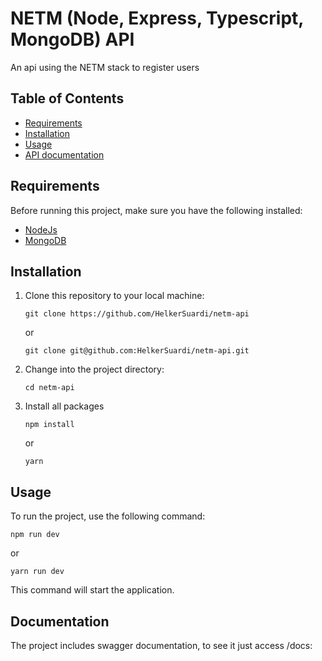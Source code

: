 # NETM (Node, Express, Typescript, MongoDB) API

An api using the NETM stack to register users

## Table of Contents

- [Requirements](#requirements)
- [Installation](#installation)
- [Usage](#usage)
- [API documentation](#documentation)

## Requirements

Before running this project, make sure you have the following installed:

- [NodeJs](https://nodejs.org)
- [MongoDB](https://www.mongodb.com/docs/manual/installation)

## Installation

1. Clone this repository to your local machine:

   ```
   git clone https://github.com/HelkerSuardi/netm-api
   ```
   or

   ```
   git clone git@github.com:HelkerSuardi/netm-api.git
   ```

2. Change into the project directory:

   ```
   cd netm-api
   ```

3. Install all packages

   ```
   npm install
   ```
    or
   ```
   yarn
   ```
## Usage
To run the project, use the following command:
```
npm run dev
```
or
```
yarn run dev
```
This command will start the application.
## Documentation
The project includes swagger documentation, to see it just access /docs:
